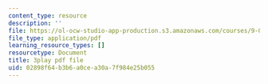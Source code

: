 ```yaml
---
content_type: resource
description: ''
file: https://ol-ocw-studio-app-production.s3.amazonaws.com/courses/9-00-introduction-to-psychology-fall-2004/02898f64b3b6a0cea30a7f984e25b055_10498.pdf
file_type: application/pdf
learning_resource_types: []
resourcetype: Document
title: 3play pdf file
uid: 02898f64-b3b6-a0ce-a30a-7f984e25b055
---
```

